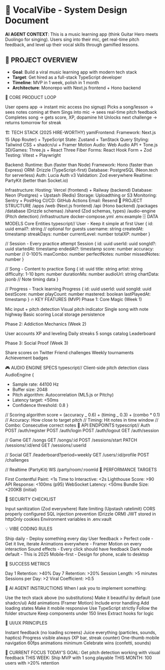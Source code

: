 # 🎸 VocalVibe - System Design Document

**AI AGENT CONTEXT**: This is a music learning app (think Guitar Hero meets Duolingo for singing). Users sing into their mic, get real-time pitch feedback, and level up their vocal skills through gamified lessons.

## 🎯 PROJECT OVERVIEW

- **Goal**: Build a viral music learning app with modern tech stack
- **Target**: Get hired as a full-stack TypeScript developer
- **Timeline**: MVP in 1 week, polish in 1 month
- **Architecture**: Monorepo with Next.js frontend + Hono backend

🎯 CORE PRODUCT LOOP

User opens app → instant mic access (no signup)
Picks a song/lesson → sees notes coming at them
Sings into mic → sees real-time pitch feedback
Completes song → gets score, XP, dopamine hit
Unlocks next challenge → returns tomorrow for streak

🏗 TECH STACK (2025 HIRE-WORTHY)
yamlFrontend:
Framework: Next.js 15 (App Router) + TypeScript
State: Zustand + TanStack Query
Styling: Tailwind CSS + shadcn/ui + Framer Motion
Audio: Web Audio API + Tone.js
3D/Games: Three.js + React Three Fiber
Forms: React Hook Form + Zod
Testing: Vitest + Playwright

Backend:
Runtime: Bun (faster than Node)
Framework: Hono (faster than Express)
ORM: Drizzle (TypeScript-first)
Database: PostgreSQL (Neon.tech for serverless)
Auth: Lucia Auth v3
Validation: Zod everywhere
Realtime: PartyKit (better than Socket.io)

Infrastructure:
Hosting: Vercel (frontend) + Railway (backend)
Database: Neon (Postgres) + Upstash (Redis)
Storage: Uploadthing or S3
Monitoring: Sentry + PostHog
CI/CD: GitHub Actions
Email: Resend
📁 PROJECT STRUCTURE
/apps
/web (Next.js frontend)
/api (Hono backend)
/packages
/database (Drizzle schemas)
/shared (Zod schemas, types)
/audio-engine (Pitch detection)
/infrastructure
docker-compose.yml
.env.example
🗄 DATA MODELS
Core Entities
typescript// User - Keep it simple at first
User {
id: uuid
email?: string // optional for guests
username: string
createdAt: timestamp
streakDays: number
currentLevel: number
totalXP: number
}

// Session - Every practice attempt
Session {
id: uuid
userId: uuid
songId?: uuid
startedAt: timestamp
endedAt?: timestamp
score: number
accuracy: number // 0-100%
maxCombo: number
perfectNotes: number
missedNotes: number
}

// Song - Content to practice
Song {
id: uuid
title: string
artist: string
difficulty: 1-10
bpm: number
durationMs: number
audioUrl: string
chartData: jsonb // Note timing data
}

// Progress - Track learning
Progress {
id: uuid
userId: uuid
songId: uuid
bestScore: number
playCount: number
mastered: boolean
lastPlayedAt: timestamp
}
🔥 KEY FEATURES (MVP)
Phase 1: Core Magic (Week 1)

Mic input + pitch detection
Visual pitch indicator
Single song with note highway
Basic scoring
Local storage persistence

Phase 2: Addiction Mechanics (Week 2)

User accounts
XP and leveling
Daily streaks
5 songs catalog
Leaderboard

Phase 3: Social Proof (Week 3)

Share scores on Twitter
Friend challenges
Weekly tournaments
Achievement badges

🎮 AUDIO ENGINE SPECS
typescript// Client-side pitch detection
class AudioEngine {

- Sample rate: 44100 Hz
- Buffer size: 2048
- Pitch algorithm: Autocorrelation (ML5.js or Pitchy)
- Latency target: <50ms
- Confidence threshold: 0.8
  }

// Scoring algorithm
score = (accuracy _ 0.6) + (timing _ 0.3) + (combo \* 0.1)
// Accuracy: How close to target pitch
// Timing: Hit notes in time window
// Combo: Consecutive correct notes
🚀 API ENDPOINTS
typescript// Auth
POST /auth/register
POST /auth/login
POST /auth/logout
GET /auth/session

// Game
GET /songs
GET /songs/:id
POST /sessions/start
PATCH /sessions/:id/end
GET /sessions/:userId

// Social
GET /leaderboard?period=weekly
GET /users/:id/profile
POST /challenges

// Realtime (PartyKit)
WS /party/room/:roomId
🏃 PERFORMANCE TARGETS

First Contentful Paint: <1s
Time to Interactive: <2s
Lighthouse Score: >90
API Response: <100ms (p95)
WebSocket Latency: <50ms
Bundle Size: <200KB (initial)

🔐 SECURITY CHECKLIST

Input sanitization (Zod everywhere)
Rate limiting (Upstash ratelimit)
CORS properly configured
SQL injection prevention (Drizzle ORM)
JWT stored in httpOnly cookies
Environment variables in .env.vault

💡 VIBE CODING RULES

Ship daily - Deploy something every day
User feedback > Perfect code - Get it live, iterate
Animations everywhere - Framer Motion on every interaction
Sound effects - Every click should have feedback
Dark mode default - This is 2025
Mobile-first - Design for phone, scale to desktop

🎯 SUCCESS METRICS

Day 1 Retention: >40%
Day 7 Retention: >20%
Session Length: >5 minutes
Sessions per Day: >2
Viral Coefficient: >0.5

🧠 AI AGENT INSTRUCTIONS
When I ask you to implement something:

Use the tech stack above (no substitutions)
Make it beautiful by default (use shadcn/ui)
Add animations (Framer Motion)
Include error handling
Add loading states
Make it mobile responsive
Use TypeScript strictly
Follow the folder structure
Keep components under 150 lines
Extract hooks for logic

🎨 UI/UX PRINCIPLES

Instant feedback (no loading screens)
Juice everything (particles, sounds, haptics)
Progress visible always (XP bar, streak counter)
One-thumb mobile navigation
60fps animations minimum
Celebrate wins (confetti, sounds)

📝 CURRENT FOCUS
TODAY'S GOAL: Get pitch detection working with visual feedback
THIS WEEK: Ship MVP with 1 song playable
THIS MONTH: 100 users with >20% retention
